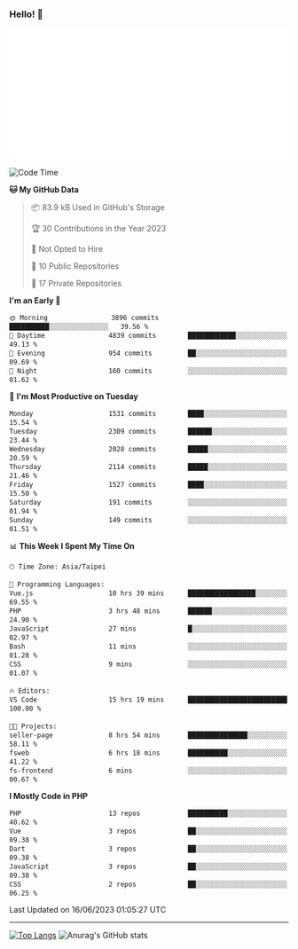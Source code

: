 ### Hello! 👋

![Metrics](/metrics.classic.svg)

<!--START_SECTION:waka-->
![Code Time](http://img.shields.io/badge/Code%20Time-301%20hrs%2027%20mins-blue)

**🐱 My GitHub Data** 

> 📦 83.9 kB Used in GitHub's Storage 
 > 
> 🏆 30 Contributions in the Year 2023
 > 
> 🚫 Not Opted to Hire
 > 
> 📜 10 Public Repositories 
 > 
> 🔑 17 Private Repositories 
 > 
**I'm an Early 🐤** 

```text
🌞 Morning                3896 commits        ██████████░░░░░░░░░░░░░░░   39.56 % 
🌆 Daytime                4839 commits        ████████████░░░░░░░░░░░░░   49.13 % 
🌃 Evening                954 commits         ██░░░░░░░░░░░░░░░░░░░░░░░   09.69 % 
🌙 Night                  160 commits         ░░░░░░░░░░░░░░░░░░░░░░░░░   01.62 % 
```
📅 **I'm Most Productive on Tuesday** 

```text
Monday                   1531 commits        ████░░░░░░░░░░░░░░░░░░░░░   15.54 % 
Tuesday                  2309 commits        ██████░░░░░░░░░░░░░░░░░░░   23.44 % 
Wednesday                2028 commits        █████░░░░░░░░░░░░░░░░░░░░   20.59 % 
Thursday                 2114 commits        █████░░░░░░░░░░░░░░░░░░░░   21.46 % 
Friday                   1527 commits        ████░░░░░░░░░░░░░░░░░░░░░   15.50 % 
Saturday                 191 commits         ░░░░░░░░░░░░░░░░░░░░░░░░░   01.94 % 
Sunday                   149 commits         ░░░░░░░░░░░░░░░░░░░░░░░░░   01.51 % 
```


📊 **This Week I Spent My Time On** 

```text
🕑︎ Time Zone: Asia/Taipei

💬 Programming Languages: 
Vue.js                   10 hrs 39 mins      █████████████████░░░░░░░░   69.55 % 
PHP                      3 hrs 48 mins       ██████░░░░░░░░░░░░░░░░░░░   24.90 % 
JavaScript               27 mins             █░░░░░░░░░░░░░░░░░░░░░░░░   02.97 % 
Bash                     11 mins             ░░░░░░░░░░░░░░░░░░░░░░░░░   01.28 % 
CSS                      9 mins              ░░░░░░░░░░░░░░░░░░░░░░░░░   01.07 % 

🔥 Editors: 
VS Code                  15 hrs 19 mins      █████████████████████████   100.00 % 

🐱‍💻 Projects: 
seller-page              8 hrs 54 mins       ███████████████░░░░░░░░░░   58.11 % 
fsweb                    6 hrs 18 mins       ██████████░░░░░░░░░░░░░░░   41.22 % 
fs-frontend              6 mins              ░░░░░░░░░░░░░░░░░░░░░░░░░   00.67 % 
```

**I Mostly Code in PHP** 

```text
PHP                      13 repos            ██████████░░░░░░░░░░░░░░░   40.62 % 
Vue                      3 repos             ██░░░░░░░░░░░░░░░░░░░░░░░   09.38 % 
Dart                     3 repos             ██░░░░░░░░░░░░░░░░░░░░░░░   09.38 % 
JavaScript               3 repos             ██░░░░░░░░░░░░░░░░░░░░░░░   09.38 % 
CSS                      2 repos             ██░░░░░░░░░░░░░░░░░░░░░░░   06.25 % 
```




 Last Updated on 16/06/2023 01:05:27 UTC
<!--END_SECTION:waka-->

<hr>

<span style="display:inline-block">[![Top Langs](https://github-readme-stats.vercel.app/api/top-langs/?username=maureendadap&layout=compact&theme=transparent)](https://github.com/anuraghazra/github-readme-stats)</span>
<span style="display:inline-block">![Anurag's GitHub stats](https://github-readme-stats.vercel.app/api?username=maureendadap&show_icons=true&theme=transparent&count_private=true)</span>

<!--
**MaureenDadap/maureendadap** is a ✨ _special_ ✨ repository because its `README.md` (this file) appears on your GitHub profile.

Here are some ideas to get you started:

- 🔭 I’m currently working on ...
- 🌱 I’m currently learning ...
- 👯 I’m looking to collaborate on ...
- 🤔 I’m looking for help with ...
- 💬 Ask me about ...
- 📫 How to reach me: ...
- 😄 Pronouns: ...
- ⚡ Fun fact: ...
-->
